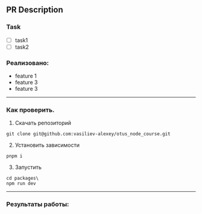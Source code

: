 ## PR Description

### Task

- [ ] task1
- [ ] task2

### Реализовано:

- feature 1
- feature 3
- feature 3

---

### Как проверить.

1.  Скачать репозиторий

```shell
git clone git@github.com:vasiliev-alexey/otus_node_course.git
```

2.  Установить зависимости

```shell
pnpm i
```

3. Запустить

```shell
cd packages\
npm run dev
```

---

### Результаты работы:
